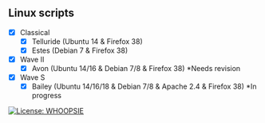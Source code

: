 ## Linux scripts
 - [x] Classical
   - [x] Telluride (Ubuntu 14 & Firefox 38)
   - [x] Estes (Debian 7 & Firefox 38)
- [x] Wave II
  - [x] Avon (Ubuntu 14/16 & Debian 7/8 & Firefox 38) *Needs revision
- [x] Wave S
  - [x] Bailey (Ubuntu 14/16/18 & Debian 7/8 & Apache 2.4 & Firefox 38) *In progress

[![License: WHOOPSIE](https://img.shields.io/badge/License-WHOOPSIE%20-%239370DB.svg)](https://github.com/Cutwow/CPXII-Team-Helix/blob/master/LICENSE)
